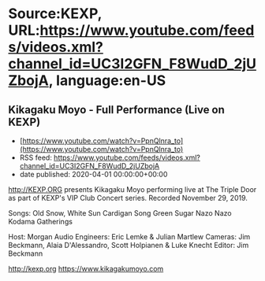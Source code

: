 # Source:KEXP, URL:https://www.youtube.com/feeds/videos.xml?channel_id=UC3I2GFN_F8WudD_2jUZbojA, language:en-US

## Kikagaku Moyo - Full Performance (Live on KEXP)
 - [https://www.youtube.com/watch?v=PpnQlnra_to](https://www.youtube.com/watch?v=PpnQlnra_to)
 - RSS feed: https://www.youtube.com/feeds/videos.xml?channel_id=UC3I2GFN_F8WudD_2jUZbojA
 - date published: 2020-04-01 00:00:00+00:00

http://KEXP.ORG presents Kikagaku Moyo performing live at The Triple Door as part of KEXP's VIP Club Concert series. Recorded November 29, 2019.

Songs:
Old Snow, White Sun
Cardigan Song
Green Sugar
Nazo Nazo
Kodama
Gatherings

Host: Morgan
Audio Engineers: Eric Lemke & Julian Martlew
Cameras: Jim Beckmann, Alaia D'Alessandro, Scott Holpianen & Luke Knecht
Editor: Jim Beckmann

http://kexp.org
https://www.kikagakumoyo.com

